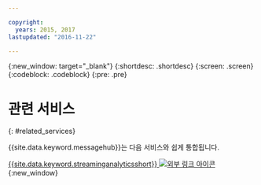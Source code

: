 ```yaml
---

copyright:
  years: 2015, 2017
lastupdated: "2016-11-22"

---
```


{:new_window: target="_blank"}
{:shortdesc: .shortdesc}
{:screen: .screen}
{:codeblock: .codeblock}
{:pre: .pre}



# 관련 서비스
{: #related_services}

{{site.data.keyword.messagehub}}는 다음 서비스와 쉽게 통합됩니다. 

 [{{site.data.keyword.streaminganalyticsshort}} ![외부 링크 아이콘](../../icons/launch-glyph.svg "외부 링크 아이콘")](https://developer.ibm.com/messaging/2015/12/07/streaminganalyticsmessagehub/){:new_window} 
 
 
 
 
